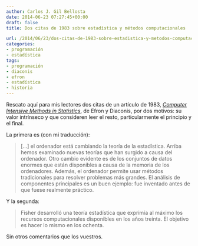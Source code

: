 ```yaml
---
author: Carlos J. Gil Bellosta
date: 2014-06-23 07:27:45+00:00
draft: false
title: Dos citas de 1983 sobre estadística y métodos computacionales

url: /2014/06/23/dos-citas-de-1983-sobre-estadistica-y-metodos-computacionales/
categories:
- programación
- estadística
tags:
- programación
- diaconis
- efron
- estadística
- historia
---
```


Rescato aquí para mis lectores dos citas de un artículo de 1983, [_Computer Intensive Methods in Statistics_](https://statistics.stanford.edu/sites/default/files/BIO%2083.pdf), de Efron y Diaconis, por dos motivos: su valor intrínseco y que consideren leer el resto, particularmente el principio y el final.

La primera es (con mi traducción):

> [...] el ordenador está cambiando la teoría de la estadística. Arriba hemos examinado nuevas teorías que han surgido a causa del ordenador. Otro cambio evidente es de los conjuntos de datos enormes que están disponibles a causa de la memoria de los ordenadores. Además, el ordenador permite usar métodos tradicionales para resolver problemas más grandes. El análisis de componentes principales es un buen ejemplo: fue inventado antes de que fuese realmente práctico.

Y la segunda:

>Fisher desarrolló una teoría estadística que exprimía al máximo los recursos computacionales disponibles en los años treinta. El objetivo es hacer lo mismo en los ochenta.

Sin otros comentarios que los vuestros.





